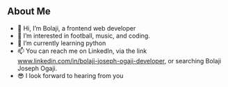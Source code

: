 ## About Me
- 👋 Hi, I’m Bolaji, a frontend web developer
- 👀 I’m interested in football, music, and coding.
- 🌱 I’m currently learning python
- 📫 You can reach me on LinkedIn, via the link www.linkedin.com/in/bolaji-joseph-ogaji-developer, or searching Bolaji Joseph Ogaji.
- 😎 I look forward to hearing from you
